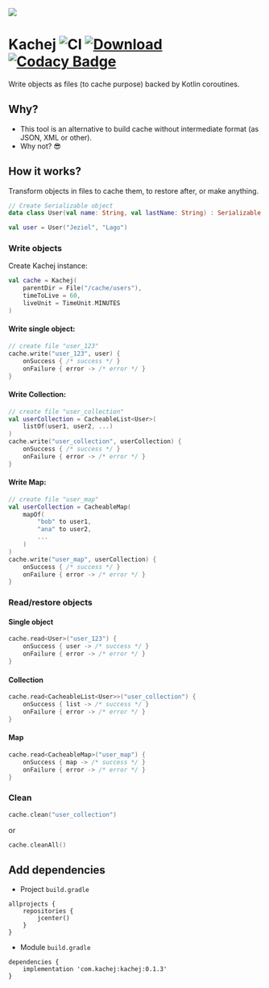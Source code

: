 ![](logo_kachej.png)
# Kachej ![CI](https://github.com/jeziellago/kachej/workflows/CI/badge.svg?branch=master)  [ ![Download](https://api.bintray.com/packages/jeziellago/kachej/kachej/images/download.svg) ](https://bintray.com/jeziellago/kachej/kachej/_latestVersion) [![Codacy Badge](https://app.codacy.com/project/badge/Grade/c6d894f3ef6642adb1dec80f88ff2aad)](https://www.codacy.com/gh/jeziellago/kachej/dashboard?utm_source=github.com&amp;utm_medium=referral&amp;utm_content=jeziellago/kachej&amp;utm_campaign=Badge_Grade)

Write objects as files (to cache purpose) backed by Kotlin coroutines.
## Why?
- This tool is an alternative to build cache without intermediate format (as JSON, XML or other).
- Why not? 😎

## How it works?
Transform objects in files to cache them, to restore after, or make anything.
```kotlin
// Create Serializable object
data class User(val name: String, val lastName: String) : Serializable

val user = User("Jeziel", "Lago")
```
### Write objects
Create Kachej instance:
```kotlin
val cache = Kachej(
    parentDir = File("/cache/users"), 
    timeToLive = 60, 
    liveUnit = TimeUnit.MINUTES
)
```
#### Write single object:
```kotlin
// create file "user_123"
cache.write("user_123", user) {
    onSuccess { /* success */ }
    onFailure { error -> /* error */ }
}
```
#### Write Collection:
```kotlin
// create file "user_collection"
val userCollection = CacheableList<User>(
    listOf(user1, user2, ...)
)
cache.write("user_collection", userCollection) {
    onSuccess { /* success */ }
    onFailure { error -> /* error */ }
}
```
#### Write Map:
```kotlin
// create file "user_map"
val userCollection = CacheableMap(
    mapOf(
        "bob" to user1,
        "ana" to user2,
        ...
    )
)
cache.write("user_map", userCollection) {
    onSuccess { /* success */ }
    onFailure { error -> /* error */ }
}
```
### Read/restore objects
#### Single object
```kotlin
cache.read<User>("user_123") {
    onSuccess { user -> /* success */ }
    onFailure { error -> /* error */ }
}
```
#### Collection
```kotlin
cache.read<CacheableList<User>>("user_collection") {
    onSuccess { list -> /* success */ }
    onFailure { error -> /* error */ }
}
```
#### Map
```kotlin
cache.read<CacheableMap>("user_map") {
    onSuccess { map -> /* success */ }
    onFailure { error -> /* error */ }
}
```
### Clean
```kotlin
cache.clean("user_collection")
```
or
```kotlin
cache.cleanAll()
```
## Add dependencies
- Project `build.gradle` 
```
allprojects {
    repositories {
        jcenter()
    }
}
```
- Module `build.gradle` 
```
dependencies {
    implementation 'com.kachej:kachej:0.1.3'
}
```

